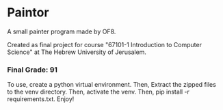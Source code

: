 # Paintor
A small painter program made by OF8.

Created as final project for course
"67101-1 Introduction to Computer Science"
at The Hebrew University of Jerusalem.

### Final Grade: 91

To use, create a python virtual environment.
Then, Extract the zipped files to the venv directory.
Then, activate the venv.
Then, pip install -r requirements.txt.
Enjoy!
